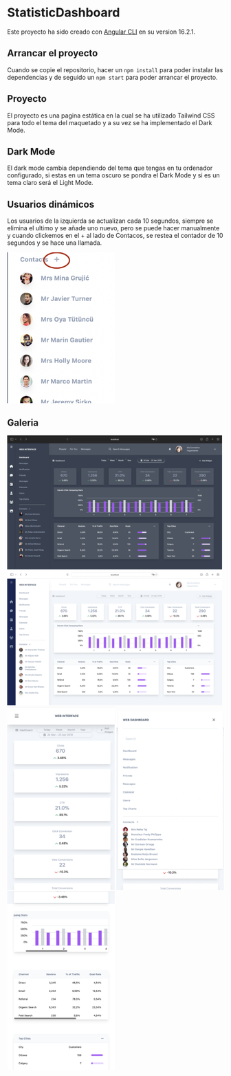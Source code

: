 # StatisticDashboard

Este proyecto ha sido creado con [Angular CLI](https://github.com/angular/angular-cli) en su version 16.2.1.

## Arrancar el proyecto

Cuando se copie el repositorio, hacer un `npm install` para poder instalar las dependencias y de seguido un `npm start` para poder arrancar el proyecto.

## Proyecto

El proyecto es una pagina estática en la cual se ha utilizado Tailwind CSS para todo el tema del maquetado y a su vez se ha implementado el Dark Mode.

## Dark Mode

El dark mode cambia dependiendo del tema que tengas en tu ordenador configurado, si estas en un tema oscuro se pondra el Dark Mode y si es un tema claro será el Light Mode.

## Usuarios dinámicos

Los usuarios de la izquierda se actualizan cada 10 segundos, siempre se elimina el ultimo y se añade uno nuevo, pero se puede hacer manualmente y cuando clickemos en el + al lado de Contacos, se restea el contador de 10 segundos y se hace una llamada.

<img src="src/assets/img/1.png" width="250">

## Galeria

<img src="src/assets/img/2.png" width="500">
<img src="src/assets/img/3.png" width="500">
<img src="src/assets/img/4.png" width="250">
<img src="src/assets/img/5.png" width="250">
<img src="src/assets/img/6.png" width="250">

